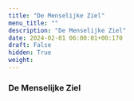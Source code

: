 ```yaml
---
title: "De Menselijke Ziel"
menu_title: ""
description: "De Menselijke Ziel"
date: 2024-02-01 06:00:01+00:170
draft: False
hidden: True
weight:
---
```

### De Menselijke Ziel


